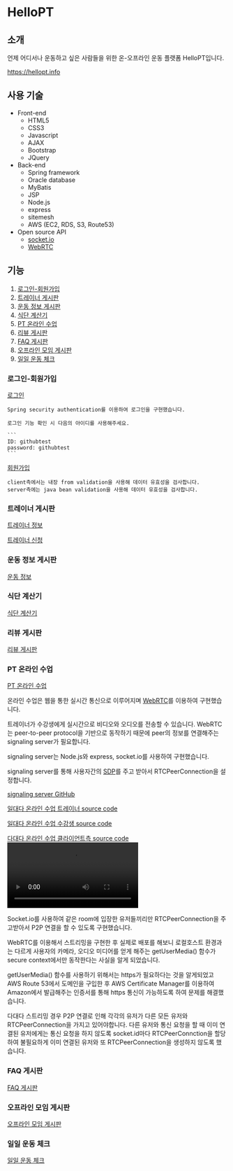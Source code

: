 # HelloPT
## 소개
언제 어디서나 운동하고 싶은 사람들을 위한 온-오프라인 운동 플랫폼 HelloPT입니다.

https://hellopt.info

## 사용 기술
- Front-end
    - HTML5
    - CSS3
    - Javascript
    - AJAX
    - Bootstrap
    - JQuery
- Back-end
    - Spring framework
    - Oracle database
    - MyBatis
    - JSP
    - Node.js
    - express
    - sitemesh
    - AWS (EC2, RDS, S3, Route53)
- Open source API
    - [socket.io](https://socket.io)
    - [WebRTC](https://webrtc.org/)

## 기능
1. [로그인-회원가입](#로그인-회원가입)
2. [트레이너 게시판](#트레이너-게시판)
3. [운동 정보 게시판](#운동-정보-게시판)
4. [식단 계산기](#식단-계산기)
5. [PT 온라인 수업](#PT-온라인-수업)
6. [리뷰 게시판](#리뷰-게시판)
7. [FAQ 게시판](#FAQ-게시판)
8. [오프라인 모임 게시판](#오프라인-모임-게시판)
9. [일일 운동 체크](#일일-운동-체크)

### 로그인-회원가입
[로그인](https://hellopt.info/login)

    Spring security authentication를 이용하여 로그인을 구현했습니다.

    로그인 기능 확인 시 다음의 아이디를 사용해주세요.

    ```
    ID: githubtest
    password: githubtest
    ```

[회원가입](https://hellopt.info/user/registrationform)

    client측에서는 내장 from validation을 사용해 데이터 유효성을 검사합니다.
    server측에는 java bean validation을 사용해 데이터 유효성을 검사합니다.
### 트레이너 게시판
[트레이너 정보](https://hellopt.info/trainer)


[트레이너 신청](https://hellopt.info/audition)  

### 운동 정보 게시판
[운동 정보](https://hellopt.info/exerciseinfolist)

### 식단 계산기
[식단 계산기](https://hellopt.info/meal)

### 리뷰 게시판
[리뷰 게시판](https://hellopt.info/review)

### PT 온라인 수업
[PT 온라인 수업](https://hellopt.info/classlist)  

온라인 수업은 웹을 통한 실시간 통신으로 이루어지며 [WebRTC](https://webrtc.org/)를 이용하여 구현했습니다.

트레이너가 수강생에게 실시간으로 비디오와 오디오를 전송할 수 있습니다.
WebRTC는 peer-to-peer protocol을 기반으로 동작하기 때문에
peer의 정보를 연결해주는 signaling server가 필요합니다. 

signaling server는 Node.js와 express, socket.io를 사용하여 구현했습니다.

signaling server를 통해 사용자간의 [SDP](https://tools.ietf.org/html/rfc2327)를 주고 받아서 RTCPeerConnection을 설정합니다.

[signaling server GitHub](https://github.com/DanHoBakMaCha/public_hellopt_live/blob/master/signal.js)

[일대다 온라인 수업 트레이너 source code](https://github.com/bbangaro/hellopt/blob/master/src/main/webapp/resources/js/live/broadcaster.js)

[일대다 온라인 수업 수강생 source code](https://github.com/bbangaro/hellopt/blob/master/src/main/webapp/resources/js/live/viewer.js)

[다대다 온라인 수업 클라이언트측 source code](https://github.com/bbangaro/hellopt/blob/master/src/main/webapp/resources/js/live/multi.js)
<video controls="controls">
    <source src="etc/multi-demo.mp4" type="video/mp4">
</video>

Socket.io를 사용하여 같은 room에 입장한 유저들끼리만 RTCPeerConnection을 주고받아서 P2P 연결을 할 수 있도록 구현했습니다.

WebRTC를 이용해서 스트리밍을 구현한 후 실제로 배포를 해보니 로컬호스트 환경과는 다르게 사용자의 카메라, 오디오 미디어를 얻게 해주는 getUserMedia() 함수가 secure context에서만 동작한다는 사실을 알게 되었습니다.

getUserMedia() 함수를 사용하기 위해서는 https가 필요하다는 것을 알게되었고 AWS Route 53에서 도메인을 구입한 후 AWS Certificate Manager를 이용하여 Amazon에서 발급해주는 인증서를 통해 https 통신이 가능하도록 하여 문제를 해결했습니다.

다대다 스트리밍 경우 P2P 연결로 인해 각각의 유저가 다른 모든 유저와 RTCPeerConnection을 가지고 있어야합니다. 다른 유저와 통신 요청을 할 때 이미 연결된 유저에게는 통신 요청을 하지 않도록 socket.id마다 RTCPeerConnction을 할당하여 불필요하게 이미 연결된 유저와 또 RTCPeerConnection을 생성하지 않도록 했습니다.

### FAQ 게시판
[FAQ 게시판](https://hellopt.info/faq1)

### 오프라인 모임 게시판
[오프라인 모임 게시판](https://hellopt.info/meeting)

### 일일 운동 체크
[일일 운동 체크](https://hellopt.info/calender)






